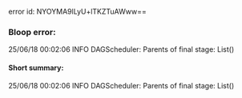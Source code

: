 error id: NYOYMA9lLyU+lTKZTuAWww==
### Bloop error:

25/06/18 00:02:06 INFO DAGScheduler: Parents of final stage: List()
#### Short summary: 

25/06/18 00:02:06 INFO DAGScheduler: Parents of final stage: List()